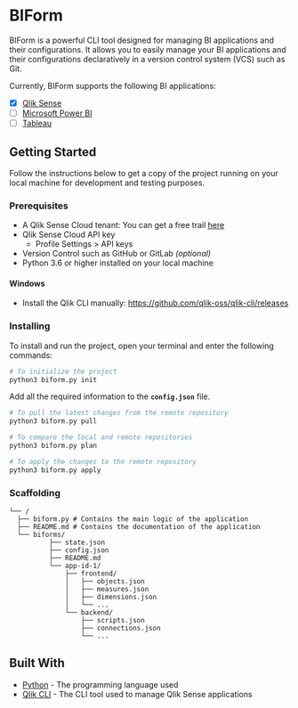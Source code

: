 # BIForm

BIForm is a powerful CLI tool designed for managing BI applications and their configurations. It allows you to easily manage your BI applications and their configurations declaratively in a version control system (VCS) such as Git.

Currently, BIForm supports the following BI applications:

- [x] [Qlik Sense](https://www.qlik.com/us/products/qlik-sense)
- [ ] [Microsoft Power BI](https://powerbi.microsoft.com/)
- [ ] [Tableau](https://www.tableau.com/)

## Getting Started

Follow the instructions below to get a copy of the project running on your local machine for development and testing purposes.

### Prerequisites

- A Qlik Sense Cloud tenant: You can get a free trail [here](https://www.qlik.com/us/products/qlik-cloud)
- Qlik Sense Cloud API key
  - Profile Settings > API keys
- Version Control such as GitHub or GitLab _(optional)_
- Python 3.6 or higher installed on your local machine

#### Windows

- Install the Qlik CLI manually: https://github.com/qlik-oss/qlik-cli/releases

### Installing

To install and run the project, open your terminal and enter the following commands:

```bash
# To initialize the project
python3 biform.py init
```

Add all the required information to the **`config.json`** file.

```bash
# To pull the latest changes from the remote repository
python3 biform.py pull
```

```bash
# To compare the local and remote repositories
python3 biform.py plan
```

```bash
# To apply the changes to the remote repository
python3 biform.py apply
```

### Scaffolding

```
└── /
  ├── biform.py # Contains the main logic of the application
  ├── README.md # Contains the documentation of the application
  └── biforms/
          ├── state.json
          ├── config.json
          ├── README.md
          └── app-id-1/
              ├── frontend/
              │   ├── objects.json
              │   ├── measures.json
              │   ├── dimensions.json
              │   └── ...
              └── backend/
                  ├── scripts.json
                  ├── connections.json
                  └── ...
```

## Built With

- [Python](https://www.python.org/) - The programming language used
- [Qlik CLI](https://qlik.dev/toolkits/qlik-cli/) - The CLI tool used to manage Qlik Sense applications
